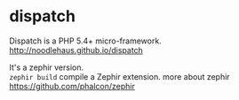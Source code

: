 dispatch
========

Dispatch is a PHP 5.4+ micro-framework.  http://noodlehaus.github.io/dispatch

It's a zephir version.   
`zephir build`  compile a Zephir extension.
more about zephir https://github.com/phalcon/zephir